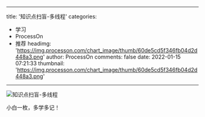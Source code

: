 
---
title: '知识点扫盲-多线程'
categories: 
 - 学习
 - ProcessOn
 - 推荐
headimg: 'https://img.processon.com/chart_image/thumb/60de5cd5f346fb04d2d448a3.png'
author: ProcessOn
comments: false
date: 2022-01-15 07:21:33
thumbnail: 'https://img.processon.com/chart_image/thumb/60de5cd5f346fb04d2d448a3.png'
---

<div>   
<img class="thumb" alt="知识点扫盲-多线程" src="https://img.processon.com/chart_image/thumb/60de5cd5f346fb04d2d448a3.png" referrerpolicy="no-referrer">
<p>小白一枚，多学多记！</p>  
</div>
            